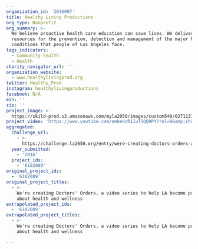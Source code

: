 ```yaml
---
organization_id: '2016097'
title: Healthy Living Productions
org_type: Nonprofit
org_summary: >-
  We believe proactive health care education can save lives. We deliver
  resources for the prevention, detection and management of the major health
  conditions that people of Los Angeles face.
tags_indicators:
  - Community health
  - Health
charity_navigator_url: ''
organization_website:
  - www.healthylivingprod.org
twitter: Healthy_Prod
instagram: healthylivingproductions
facebook: N/A
ein: ''
zip: ''
project_image: >-
  https://skild-prod.s3.amazonaws.com/myla2050/images/custom540/0271131194741-team91.JPG
project_video: 'https://www.youtube.com/embed/R1IuTSQQ9PY?rel=0&amp;showinfo=0'
aggregated:
  challenge_url:
    - >-
      https://challenge.la2050.org/entry/were-creating-doctors-orders-a-video-series-to-help-la-become-proactive-about-health-and-wellness
  year_submitted:
    - '2016'
  project_ids:
    - '6102089'
original_project_ids:
  - '6102089'
original_project_titles:
  - >-
    We're creating Doctors' Orders, a video series to help LA become proactive
    about health and wellness
extrapolated_project_ids:
  - '6102089'
extrapolated_project_titles:
  - >-
    We're creating Doctors' Orders, a video series to help LA become proactive
    about health and wellness

---
```

